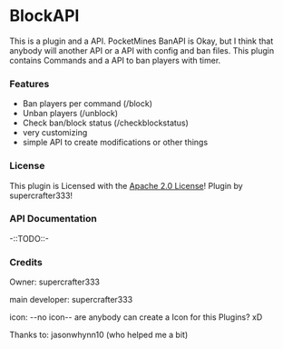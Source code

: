 # BlockAPI

This is a plugin and a API.
PocketMines BanAPI is Okay, but I think that anybody will another API or a API with config and ban files.
This plugin contains Commands and a API to ban players with timer.

### Features
- Ban players per command (/block)
- Unban players (/unblock)
- Check ban/block status (/checkblockstatus)
- very customizing
- simple API to create modifications or other things

### License
This plugin is Licensed with the [Apache 2.0 License](/LICENSE)! Plugin by supercrafter333!

### API Documentation
-::TODO::-

### Credits
Owner: supercrafter333

main developer: supercrafter333

icon: --no icon-- are anybody can create a Icon for this Plugins? xD

Thanks to: jasonwhynn10 (who helped me a bit)
